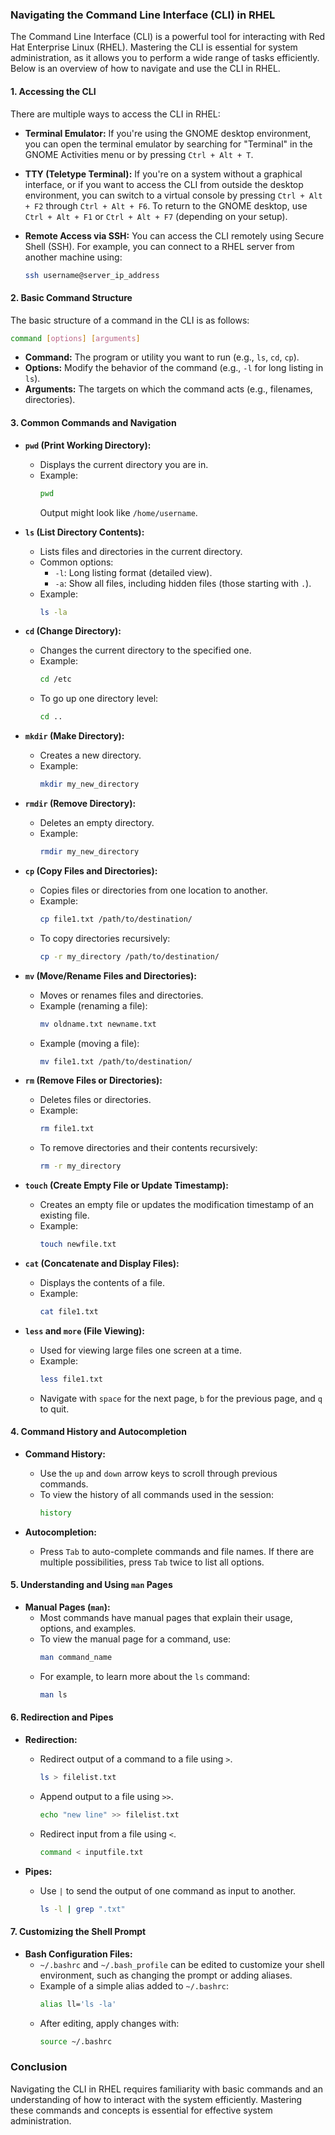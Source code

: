 ### **Navigating the Command Line Interface (CLI) in RHEL**

The Command Line Interface (CLI) is a powerful tool for interacting with Red Hat Enterprise Linux (RHEL). Mastering the CLI is essential for system administration, as it allows you to perform a wide range of tasks efficiently. Below is an overview of how to navigate and use the CLI in RHEL.

#### **1. Accessing the CLI**

There are multiple ways to access the CLI in RHEL:

- **Terminal Emulator:** If you're using the GNOME desktop environment, you can open the terminal emulator by searching for "Terminal" in the GNOME Activities menu or by pressing `Ctrl + Alt + T`.
  
- **TTY (Teletype Terminal):** If you're on a system without a graphical interface, or if you want to access the CLI from outside the desktop environment, you can switch to a virtual console by pressing `Ctrl + Alt + F2` through `Ctrl + Alt + F6`. To return to the GNOME desktop, use `Ctrl + Alt + F1` or `Ctrl + Alt + F7` (depending on your setup).

- **Remote Access via SSH:** You can access the CLI remotely using Secure Shell (SSH). For example, you can connect to a RHEL server from another machine using:
  ```bash
  ssh username@server_ip_address
  ```

#### **2. Basic Command Structure**

The basic structure of a command in the CLI is as follows:
```bash
command [options] [arguments]
```
- **Command:** The program or utility you want to run (e.g., `ls`, `cd`, `cp`).
- **Options:** Modify the behavior of the command (e.g., `-l` for long listing in `ls`).
- **Arguments:** The targets on which the command acts (e.g., filenames, directories).

#### **3. Common Commands and Navigation**

- **`pwd` (Print Working Directory):**
  - Displays the current directory you are in.
  - Example:
    ```bash
    pwd
    ```
    Output might look like `/home/username`.

- **`ls` (List Directory Contents):**
  - Lists files and directories in the current directory.
  - Common options:
    - `-l`: Long listing format (detailed view).
    - `-a`: Show all files, including hidden files (those starting with `.`).
  - Example:
    ```bash
    ls -la
    ```

- **`cd` (Change Directory):**
  - Changes the current directory to the specified one.
  - Example:
    ```bash
    cd /etc
    ```
  - To go up one directory level:
    ```bash
    cd ..
    ```

- **`mkdir` (Make Directory):**
  - Creates a new directory.
  - Example:
    ```bash
    mkdir my_new_directory
    ```

- **`rmdir` (Remove Directory):**
  - Deletes an empty directory.
  - Example:
    ```bash
    rmdir my_new_directory
    ```

- **`cp` (Copy Files and Directories):**
  - Copies files or directories from one location to another.
  - Example:
    ```bash
    cp file1.txt /path/to/destination/
    ```
  - To copy directories recursively:
    ```bash
    cp -r my_directory /path/to/destination/
    ```

- **`mv` (Move/Rename Files and Directories):**
  - Moves or renames files and directories.
  - Example (renaming a file):
    ```bash
    mv oldname.txt newname.txt
    ```
  - Example (moving a file):
    ```bash
    mv file1.txt /path/to/destination/
    ```

- **`rm` (Remove Files or Directories):**
  - Deletes files or directories.
  - Example:
    ```bash
    rm file1.txt
    ```
  - To remove directories and their contents recursively:
    ```bash
    rm -r my_directory
    ```

- **`touch` (Create Empty File or Update Timestamp):**
  - Creates an empty file or updates the modification timestamp of an existing file.
  - Example:
    ```bash
    touch newfile.txt
    ```

- **`cat` (Concatenate and Display Files):**
  - Displays the contents of a file.
  - Example:
    ```bash
    cat file1.txt
    ```

- **`less` and `more` (File Viewing):**
  - Used for viewing large files one screen at a time.
  - Example:
    ```bash
    less file1.txt
    ```
  - Navigate with `space` for the next page, `b` for the previous page, and `q` to quit.

#### **4. Command History and Autocompletion**

- **Command History:**
  - Use the `up` and `down` arrow keys to scroll through previous commands.
  - To view the history of all commands used in the session:
    ```bash
    history
    ```

- **Autocompletion:**
  - Press `Tab` to auto-complete commands and file names. If there are multiple possibilities, press `Tab` twice to list all options.

#### **5. Understanding and Using `man` Pages**

- **Manual Pages (`man`):**
  - Most commands have manual pages that explain their usage, options, and examples.
  - To view the manual page for a command, use:
    ```bash
    man command_name
    ```
  - For example, to learn more about the `ls` command:
    ```bash
    man ls
    ```

#### **6. Redirection and Pipes**

- **Redirection:**
  - Redirect output of a command to a file using `>`.
    ```bash
    ls > filelist.txt
    ```
  - Append output to a file using `>>`.
    ```bash
    echo "new line" >> filelist.txt
    ```
  - Redirect input from a file using `<`.
    ```bash
    command < inputfile.txt
    ```

- **Pipes:**
  - Use `|` to send the output of one command as input to another.
    ```bash
    ls -l | grep ".txt"
    ```

#### **7. Customizing the Shell Prompt**

- **Bash Configuration Files:**
  - `~/.bashrc` and `~/.bash_profile` can be edited to customize your shell environment, such as changing the prompt or adding aliases.
  - Example of a simple alias added to `~/.bashrc`:
    ```bash
    alias ll='ls -la'
    ```
  - After editing, apply changes with:
    ```bash
    source ~/.bashrc
    ```

### **Conclusion**

Navigating the CLI in RHEL requires familiarity with basic commands and an understanding of how to interact with the system efficiently. Mastering these commands and concepts is essential for effective system administration.
